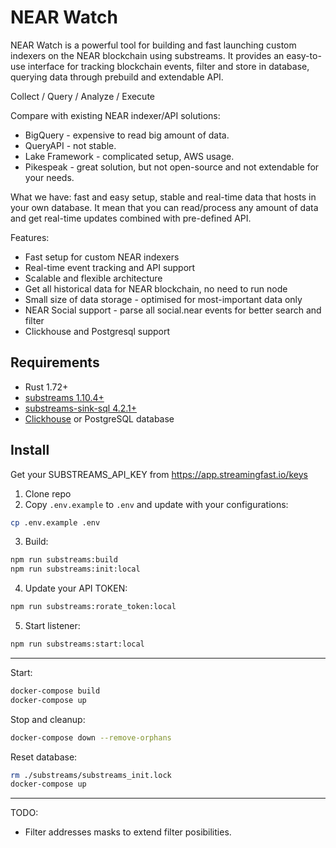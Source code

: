 # NEAR Watch

NEAR Watch is a powerful tool for building and fast launching custom indexers on the NEAR blockchain using substreams. 
It provides an easy-to-use interface for tracking blockchain events, filter and store in database, querying data through prebuild and extendable API.

Collect / Query / Analyze / Execute

Compare with existing NEAR indexer/API solutions:
- BigQuery - expensive to read big amount of data.
- QueryAPI - not stable.
- Lake Framework - complicated setup, AWS usage.
- Pikespeak - great solution, but not open-source and not extendable for your needs.

What we have: fast and easy setup, stable and real-time data that hosts in your own database. 
It mean that you can read/process any amount of data and get real-time updates combined with pre-defined API.

Features:
- Fast setup for custom NEAR indexers
- Real-time event tracking and API support
- Scalable and flexible architecture
- Get all historical data for NEAR blockchain, no need to run node
- Small size of data storage - optimised for most-important data only
- NEAR Social support - parse all social.near events for better search and filter
- Clickhouse and Postgresql support

## Requirements

- Rust 1.72+
- [substreams 1.10.4+](https://github.com/streamingfast/substreams/releases)
- [substreams-sink-sql 4.2.1+](https://github.com/streamingfast/substreams-sink-sql/releases)
- [Clickhouse](https://clickhouse.com/docs/en/install) or PostgreSQL database

## Install

Get your SUBSTREAMS_API_KEY from https://app.streamingfast.io/keys

1. Clone repo
2. Copy `.env.example` to `.env` and update with your configurations:
```bash
cp .env.example .env
```

3. Build:
```bash
npm run substreams:build
npm run substreams:init:local
```
4. Update your API TOKEN:
```bash
npm run substreams:rorate_token:local
```
5. Start listener:
```bash
npm run substreams:start:local
```

-----------

Start:
```bash
docker-compose build
docker-compose up
```
Stop and cleanup:
```bash
docker-compose down --remove-orphans
```

Reset database:
```bash
rm ./substreams/substreams_init.lock
docker-compose up
```


-----------

TODO:
- Filter addresses masks to extend filter posibilities.